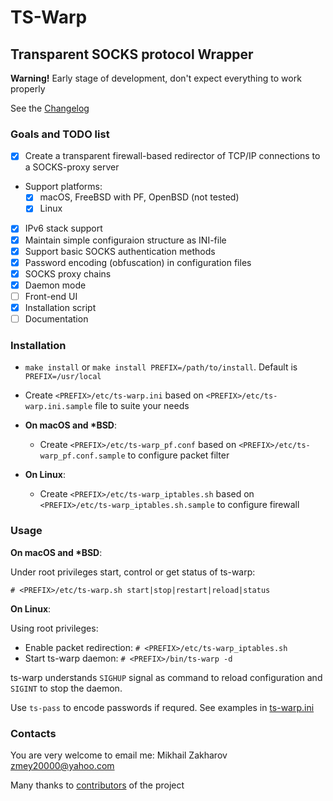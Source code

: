 # TS-Warp

## Transparent SOCKS protocol Wrapper

**Warning!** Early stage of development, don't expect everything to work properly

See the [Changelog](CHANGELOG.md)

### Goals and TODO list

- [x] Create a transparent firewall-based redirector of TCP/IP connections to
a SOCKS-proxy server

- Support platforms:
  - [x] macOS, FreeBSD with PF, OpenBSD (not tested)
  - [x] Linux

- [x] IPv6 stack support
- [x] Maintain simple configuraion structure as INI-file
- [x] Support basic SOCKS authentication methods
- [x] Password encoding (obfuscation) in configuration files
- [x] SOCKS proxy chains
- [x] Daemon mode
- [ ] Front-end UI
- [x] Installation script
- [ ] Documentation

### Installation

- `make install` or `make install PREFIX=/path/to/install`. Default is `PREFIX=/usr/local`

- Create `<PREFIX>/etc/ts-warp.ini` based on `<PREFIX>/etc/ts-warp.ini.sample` file to suite your needs
  
- **On macOS and \*BSD**:
  - Create `<PREFIX>/etc/ts-warp_pf.conf` based on `<PREFIX>/etc/ts-warp_pf.conf.sample` to configure packet filter

- **On Linux**:
  - Create `<PREFIX>/etc/ts-warp_iptables.sh` based on `<PREFIX>/etc/ts-warp_iptables.sh.sample` to configure firewall

### Usage

**On macOS and \*BSD**:

Under root privileges start, control or get status of ts-warp:

`# <PREFIX>/etc/ts-warp.sh start|stop|restart|reload|status`

**On Linux**:

Using root privileges:

- Enable packet redirection: `# <PREFIX>/etc/ts-warp_iptables.sh`
- Start ts-warp daemon: `# <PREFIX>/bin/ts-warp -d`

ts-warp understands `SIGHUP` signal as command to reload configuration and `SIGINT` to stop the daemon.

Use `ts-pass` to encode passwords if requred. See examples in [ts-warp.ini](examples/ts-warp.ini)

### Contacts

You are very welcome to email me: Mikhail Zakharov <zmey20000@yahoo.com>

Many thanks to [contributors](CONTRIBUTORS.md) of the project
